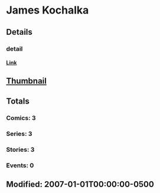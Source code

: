 # James  Kochalka 
## Details
### detail
#### [Link](http://marvel.com/comics/creators/8662/james_kochalka?utm_campaign=apiRef&utm_source=225578a89fc76f3d20fbffda5d17a88d)
## [Thumbnail](http://i.annihil.us/u/prod/marvel/i/mg/1/20/4bb3bba51fc0b.jpg)
## Totals
### Comics: 3
### Series: 3
### Stories: 3
### Events: 0
## Modified: 2007-01-01T00:00:00-0500